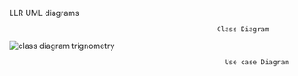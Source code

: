 LLR UML diagrams

                                                        Class Diagram
                                                        
![class diagram trignometry](https://user-images.githubusercontent.com/78848581/107730289-00cd5a00-6d19-11eb-83ff-987784763cd2.jpg)


                                                          Use case Diagram
                                                          
                                                          

